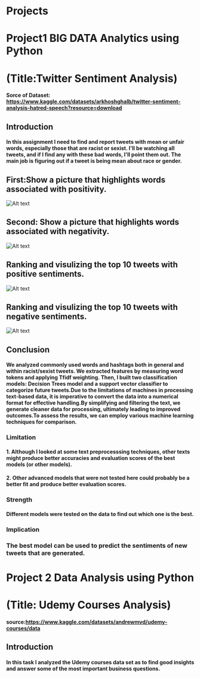 # Projects
# Project1 BIG DATA Analytics using Python
# (Title:Twitter Sentiment Analysis)
 #### Sorce of Dataset: https://www.kaggle.com/datasets/arkhoshghalb/twitter-sentiment-analysis-hatred-speech?resource=download
## Introduction

#### In this assignment I need to find and report tweets with mean or unfair words, especially those that are racist or sexist. I'll be watching all tweets, and if I find any with these bad words, I'll point them out. The main job is figuring out if a tweet is being mean about race or gender.
## First:Show a picture that highlights words associated with positivity.
![Alt text](https://github.com/Almagboul/Project/blob/main/Poitivity.png)
## Second: Show a picture that highlights words associated with negativity.
![Alt text](https://github.com/Almagboul/Project/blob/main/ngetivity.png)
## Ranking and visulizing the top 10 tweets with positive sentiments.
![Alt text](https://github.com/Almagboul/Project/blob/main/posi.png)
## Ranking and visulizing the top 10 tweets with negative sentiments.
![Alt text](https://github.com/Almagboul/Project/blob/main/neg.png)
  

## Conclusion
#### We analyzed commonly used words and hashtags both in general and within racist/sexist tweets. We extracted features by measuring word tokens and applying Tfidf weighting. Then, I built two classification models: Decision Trees model and a support vector classifier to categorize future tweets.Due to the limitations of machines in processing text-based data, it is imperative to convert the data into a numerical format for effective handling.By simplifying and filtering the text, we generate cleaner data for processing, ultimately leading to improved outcomes.To assess the results, we can employ various machine learning techniques for comparison.
### Limitation
#### 1. Although I looked at some text preprocesssing techniques, other texts might produce better accuracies and evaluation scores of the best models (or other models).
#### 2. Other advanced models that were not tested here could probably be a better fit and produce better evaluation scores.
### Strength
#### Different models were tested on the data to find out which one is the best.
### Implication
### The best model can be used to predict the sentiments of new tweets that are generated.




# Project 2 Data Analysis using Python
# (Title: Udemy Courses Analysis)
#### source:https://www.kaggle.com/datasets/andrewmvd/udemy-courses/data
## Introduction
#### In this task I analyzed the Udemy courses data set as to find good insights and answer some of the most important business questions. 


